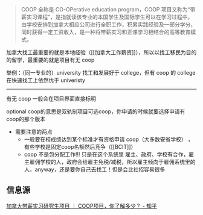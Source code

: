 >COOP 全称是 CO-OPerative education program，COOP 项目又称为“带薪实习课程”，是指就读该专业的本国学生及国际学生可以在学习过程中，由学校安排到加拿大相应公司进行全职工作，积累实践经验及一部分学分，同时获得一定工资收入，是一种将带薪实习和正课学习相结合的高等教育模式。[](https://zhuanlan.zhihu.com/p/143475943)


加拿大找工最重要的就是本地经验（[[加拿大工作薪资]]），所以以找工移民为目的的留学，最重要的就是项目有无 coop

举例：（同一专业的）university 找工和发展好于 college，但有 coop 的 college 在快速找工上依然优于 univeristy

---

有无 coop 一般会在项目界面直接标明

optional coop的意思是双轨制项目可选coop，你申请的时候就要选择申请有coop的那个版本

- 需要注意的两点
	- 一般要在校成绩达到某个标准才有资格申请 coop（大多数安省学校） ，有些学校是固定coop名额然后竞争（[[BCIT]]）
	- coop 不是包分配工作!!! 只是在这个系统里 雇主、政府、学校有合作，雇主雇佣学校的人，政府会给雇主免税/减税，所以雇主倾向于雇佣系统里的人。anyway，还是要你自己去找工！但是会比社招容易很多

## 信息源

[加拿大带薪实习研究生项目 ｜ COOP项目，你了解多少？ - 知乎](https://zhuanlan.zhihu.com/p/143475943)